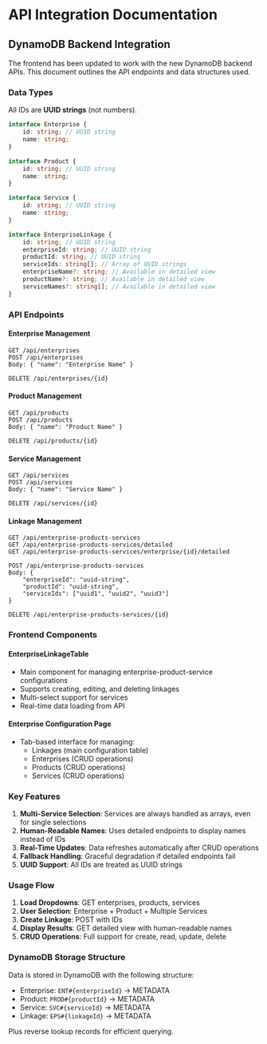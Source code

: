 # API Integration Documentation

## DynamoDB Backend Integration

The frontend has been updated to work with the new DynamoDB backend APIs. This document outlines the API endpoints and data structures used.

### Data Types

All IDs are **UUID strings** (not numbers).

```typescript
interface Enterprise {
    id: string; // UUID string
    name: string;
}

interface Product {
    id: string; // UUID string
    name: string;
}

interface Service {
    id: string; // UUID string
    name: string;
}

interface EnterpriseLinkage {
    id: string; // UUID string
    enterpriseId: string; // UUID string
    productId: string; // UUID string
    serviceIds: string[]; // Array of UUID strings
    enterpriseName?: string; // Available in detailed view
    productName?: string; // Available in detailed view
    serviceNames?: string[]; // Available in detailed view
}
```

### API Endpoints

#### Enterprise Management
```
GET /api/enterprises
POST /api/enterprises
Body: { "name": "Enterprise Name" }

DELETE /api/enterprises/{id}
```

#### Product Management
```
GET /api/products
POST /api/products
Body: { "name": "Product Name" }

DELETE /api/products/{id}
```

#### Service Management
```
GET /api/services
POST /api/services
Body: { "name": "Service Name" }

DELETE /api/services/{id}
```

#### Linkage Management
```
GET /api/enterprise-products-services
GET /api/enterprise-products-services/detailed
GET /api/enterprise-products-services/enterprise/{id}/detailed

POST /api/enterprise-products-services
Body: {
    "enterpriseId": "uuid-string",
    "productId": "uuid-string", 
    "serviceIds": ["uuid1", "uuid2", "uuid3"]
}

DELETE /api/enterprise-products-services/{id}
```

### Frontend Components

#### EnterpriseLinkageTable
- Main component for managing enterprise-product-service configurations
- Supports creating, editing, and deleting linkages
- Multi-select support for services
- Real-time data loading from API

#### Enterprise Configuration Page
- Tab-based interface for managing:
  - Linkages (main configuration table)
  - Enterprises (CRUD operations)
  - Products (CRUD operations)
  - Services (CRUD operations)

### Key Features

1. **Multi-Service Selection**: Services are always handled as arrays, even for single selections
2. **Human-Readable Names**: Uses detailed endpoints to display names instead of IDs
3. **Real-Time Updates**: Data refreshes automatically after CRUD operations
4. **Fallback Handling**: Graceful degradation if detailed endpoints fail
5. **UUID Support**: All IDs are treated as UUID strings

### Usage Flow

1. **Load Dropdowns**: GET enterprises, products, services
2. **User Selection**: Enterprise + Product + Multiple Services
3. **Create Linkage**: POST with IDs
4. **Display Results**: GET detailed view with human-readable names
5. **CRUD Operations**: Full support for create, read, update, delete

### DynamoDB Storage Structure

Data is stored in DynamoDB with the following structure:
- Enterprise: `ENT#{enterpriseId}` → METADATA
- Product: `PROD#{productId}` → METADATA  
- Service: `SVC#{serviceId}` → METADATA
- Linkage: `EPS#{linkageId}` → METADATA

Plus reverse lookup records for efficient querying.
